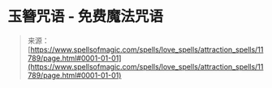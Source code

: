 <!--yml

category: 未分类

date: 2024-06-12 18:49:16

-->

# 玉簪咒语 - 免费魔法咒语

> 来源：[https://www.spellsofmagic.com/spells/love_spells/attraction_spells/11789/page.html#0001-01-01](https://www.spellsofmagic.com/spells/love_spells/attraction_spells/11789/page.html#0001-01-01)
